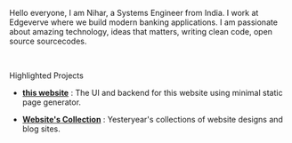 Hello everyone, I am Nihar, a Systems Engineer from India. I work at Edgeverve where we build modern banking applications. I am passionate about amazing technology, ideas that matters, writing clean code, open source sourcecodes.

<br>
<p>Highlighted Projects</p>     
<div class ="grid">
 <div class="cell -6of12">
	<ul>
		<li>
			<a href="https://gitlab.com/niharokz/nihars.com"><b>this website</b></a> : The UI and backend for this website using minimal static page generator. 
		</li>
	</ul>
 </div>
 <div class="cell -6of12">
	<ul>
		<li>
			<a href="/project/website_collection.html"><b>Website's Collection</b></a> : Yesteryear's collections of website designs and blog sites.
		</li>
	</ul>
 </div>
</div>
